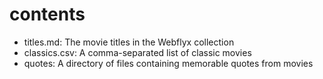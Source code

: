 # contents
 
* titles.md: The movie titles in the Webflyx collection
* classics.csv: A comma-separated list of classic movies
* quotes: A directory of files containing memorable quotes from movies
